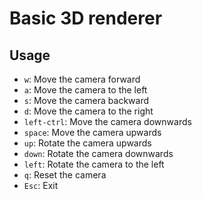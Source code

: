 # Basic 3D renderer
## Usage
- `w`: Move the camera forward
- `a`: Move the camera to the left
- `s`: Move the camera backward
- `d`: Move the camera to the right
- `left-ctrl`: Move the camera downwards
- `space`: Move the camera upwards
- `up`: Rotate the camera upwards
- `down`: Rotate the camera downwards
- `left`: Rotate the camera to the left
- `q`: Reset the camera
- `Esc`: Exit